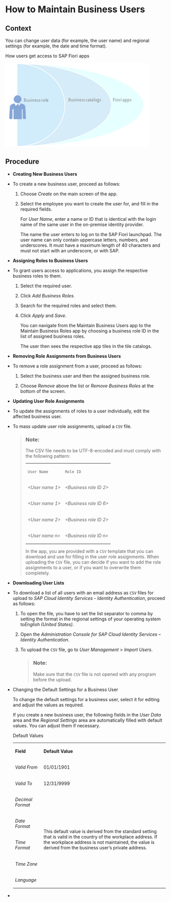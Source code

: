 <!-- loiodb1d0b4119d74dc6970adde9c85069b4 -->

# How to Maintain Business Users



<a name="loiodb1d0b4119d74dc6970adde9c85069b4__HowToMaintainBusinessUsers_context"/>

## Context

You can change user data \(for example, the user name\) and regional settings \(for example, the date and time format\).

   
  
<a name="loiodb1d0b4119d74dc6970adde9c85069b4__fig_m52_bml_45"/>How users get access to SAP Fiori apps

 ![](images/How_users_get_access_to_SAP_Fiori_apps_9ff1771.png "How users get access to SAP Fiori apps") 



<a name="loiodb1d0b4119d74dc6970adde9c85069b4__HowToMaintainBusinessUsers_steps"/>

## Procedure

-   **Creating New Business Users**
-   To create a new business user, proceed as follows:

    1.  Choose *Create* on the main screen of the app.

    2.  Select the employee you want to create the user for, and fill in the required fields.

        For *User Name*, enter a name or ID that is identical with the login name of the same user in the on-premise identity provider.

        The name the user enters to log on to the SAP Fiori launchpad. The user name can only contain uppercase letters, numbers, and underscores. It must have a maximum length of 40 characters and must not start with an underscore, or with SAP.

-   **Assigning Roles to Business Users**
-   To grant users access to applications, you assign the respective business roles to them.

    1.  Select the required user.

    2.  Click *Add Business Roles*.

    3.  Search for the required roles and select them.

    4.  Click *Apply* and *Save*.

        You can navigate from the Maintain Business Users app to the Maintain Business Roles app by choosing a business role ID in the list of assigned business roles.

        The user then sees the respective app tiles in the tile catalogs.

-   **Removing Role Assignments from Business Users**
-   To remove a role assignment from a user, proceed as follows:

    1.  Select the business user and then the assigned business role.

    2.  Choose *Remove* above the list or *Remove Business Roles* at the bottom of the screen.

-   **Updating User Role Assignments**
-   To update the assignments of roles to a user individually, edit the affected business user.

-   To mass update user role assignments, upload a `CSV` file.

    > ### Note:  
    > The CSV file needs to be UTF-8-encoded and must comply with the following pattern:
    > 
    > 
    > <table>
    > <tr>
    > <td>
    > 
    >  `User Name` 
    > 
    > 
    > 
    > </td>
    > <td>
    > 
    >  `Role ID` 
    > 
    > 
    > 
    > </td>
    > </tr>
    > <tr>
    > <td>
    > 
    >  *<User name 1\>* 
    > 
    > 
    > 
    > </td>
    > <td>
    > 
    >  *<Business role ID 2\>* 
    > 
    > 
    > 
    > </td>
    > </tr>
    > <tr>
    > <td>
    > 
    >  *<User name 1\>* 
    > 
    > 
    > 
    > </td>
    > <td>
    > 
    >  *<Business role ID 6\>* 
    > 
    > 
    > 
    > </td>
    > </tr>
    > <tr>
    > <td>
    > 
    >  *<User name 2\>* 
    > 
    > 
    > 
    > </td>
    > <td>
    > 
    >  *<Business role ID 2\>* 
    > 
    > 
    > 
    > </td>
    > </tr>
    > <tr>
    > <td>
    > 
    >  *<User name n\>* 
    > 
    > 
    > 
    > </td>
    > <td>
    > 
    >  *<Business role ID n\>* 
    > 
    > 
    > 
    > </td>
    > </tr>
    > </table>
    > 
    > In the app, you are provided with a `CSV` template that you can download and use for filling in the user role assignments. When uploading the `CSV` file, you can decide if you want to add the role assignments to a user, or if you want to overwrite them completely.

-   **Downloading User Lists**
-   To download a list of all users with an email address as `CSV` files for upload to *SAP Cloud Identity Services - Identity Authentication*, proceed as follows:

    1.  To open the file, you have to set the list separator to comma by setting the format in the regional settings of your operating system to*English \(United States\)*.

    2.  Open the *Administration Console for SAP Cloud Identity Services – Identity Authentication*.

    3.  To upload the `CSV` file, go to *User Management* \> *Import Users*.

        > ### Note:  
        > Make sure that the `CSV` file is not opened with any program before the upload.

-   Changing the Default Settings for a Business User

    To change the default settings for a business user, select it for editing and adjust the values as required.

    If you create a new business user, the following fields in the *User Data* area and the *Regional Settings* area are automatically filled with default values. You can adjust them if necessary.

    <a name="loiodb1d0b4119d74dc6970adde9c85069b4__table_e45_53h_zpb"/>Default Values


    <table>
    <tr>
    <th>

    Field


    
    </th>
    <th>

    Default Value


    
    </th>
    </tr>
    <tr>
    <td>

    *Valid From*


    
    </td>
    <td>

    01/01/1901


    
    </td>
    </tr>
    <tr>
    <td>

    *Valid To*


    
    </td>
    <td>

    12/31/9999


    
    </td>
    </tr>
    <tr>
    <td>

    *Decimal Format*


    
    </td>
    <td rowspan="5">

    This default value is derived from the standard setting that is valid in the country of the workplace address. If the workplace address is not maintained, the value is derived from the business user’s private address.


    
    </td>
    </tr>
    <tr>
    <td>

    *Date Format*


    
    </td>
    </tr>
    <tr>
    <td>

    *Time Format*


    
    </td>
    </tr>
    <tr>
    <td>

    *Time Zone*


    
    </td>
    </tr>
    <tr>
    <td>

    *Language*


    
    </td>
    </tr>
    </table>
    
-   

